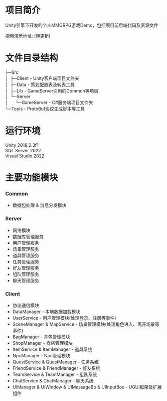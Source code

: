 # 项目简介

Unity引擎下开发的个人MMORPG游戏Demo，包括项目前后端代码及资源文件  

视频演示地址: (待更新)

# 文件目录结构

├─Src  
│&nbsp;&nbsp;├─Client - Unity客户端项目文件夹  
│&nbsp;&nbsp;├─Data - 策划配置表及转表工具  
│&nbsp;&nbsp;├─Lib - GameServer引用的Common等项目  
│&nbsp;&nbsp;└─Server  
│&nbsp;&nbsp;&nbsp;&nbsp;&nbsp;&nbsp;└─GameServer - C#服务端项目文件夹  
└─Tools - ProtoBuf协议生成脚本等工具  

# 运行环境

Unity 2018.2.3f1  
SQL Server 2022  
Visual Studio 2022  

# 主要功能模块

### Common

- 数据包处理 & 消息分发模块  

### Server

- 网络模块  
- 数据库管理服务  
- 用户管理服务  
- 场景管理服务  
- 道具管理服务  
- 任务管理服务  
- 好友管理服务  
- 组队管理服务  
- 聊天管理服务  

### Client

- 协议通信模块  
- DataManager - 本地数据加载模块  
- UserService - 用户管理模块(处理登录、注册等事件)  
- SceneManager & MapService - 场景管理模块(处理角色进入、离开场景等事件)  
- BagManager - 背包管理模块  
- ShopManager - 商店管理模块  
- ItemService & ItemManager - 道具系统  
- NpcManager - Npc管理模块  
- QuestService & QuestManager - 任务系统  
- FriendService & FriendManager - 好友系统  
- TeamService & TeamManager - 组队系统  
- ChatService & ChatManager - 聊天系统  
- UIManager & UIWindow & UIMessageBo & UIInputBox - UGUI框架及扩展组件  
